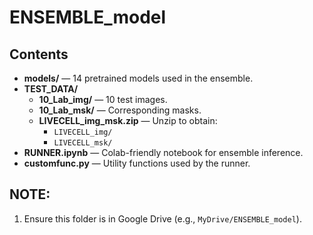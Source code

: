 # ENSEMBLE_model

## Contents
- **models/** — 14 pretrained models used in the ensemble.
- **TEST_DATA/**
  - **10_Lab_img/** — 10 test images.
  - **10_Lab_msk/** — Corresponding masks.
  - **LIVECELL_img_msk.zip** — Unzip to obtain:
    - `LIVECELL_img/`
    - `LIVECELL_msk/`
- **RUNNER.ipynb** — Colab-friendly notebook for ensemble inference.
- **customfunc.py** — Utility functions used by the runner.

## NOTE: 
1. Ensure this folder is in Google Drive (e.g., `MyDrive/ENSEMBLE_model`).
